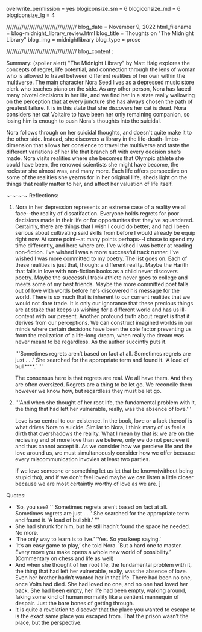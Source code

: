 overwrite_permission = yes
blogiconsize_sm = 6
blogiconsize_md = 6
blogiconsize_lg = 4

/////////////////////////////////////
blog_date = November 9, 2022
html_filename = blog-midnight_library_review.html
blog_title = Thoughts on "The Midnight Library"
blog_img = midnightlibrary
blog_type = prose

/////////////////////////////////////
blog_content : 

Summary: (spoiler alert)
"The Midnight Library" by Matt Haig explores the concepts of regret, life potential, and connection through the lens of woman who is allowed to travel between different realities of her own within the multiverse.  The main character Nora Seed lives as a depressed music store clerk who teaches piano on the side. As any other person, Nora has faced many pivotal decisions in her life, and we find her in a state really wallowing on the perception that at every juncture she has always chosen the path of greatest failure. It is in this state that she discovers her cat is dead. Nora considers her cat Voltaire to have been her only remaining companion, so losing him is enough to push Nora's thoughts into the suicidal. 

Nora follows through on her suicidal thoughts, and doesn't quite make it to the other side. Instead, she discovers a library in the life-death-limbo-dimension that allows her consience to travel the multiverse and taste the different variations of her life that branch off with every decision she's made. Nora visits realities where she becomes that Olympic athlete she could have been, the renowed scientists she might have become, the rockstar she almost was, and many more. 
Each life offers perspective on some of the realities she yearns for in her original llife, sheds light on the things that really matter to her, and affect her valuation of life itself.

~-~-~-~
Reflections:
1) Nora in her depression represents an extreme case of a reality we all face--the reality of dissatifaction. Everyone holds regrets for poor decisions made in their life or for opportunites that they've squandered. Certainly, there are things that I wish I could do better; and had I been serious about cultivating said skills from before I would already be equip right now. At some point--at many points perhaps--I chose to spend my time differently, and here where are. I've wished I was better at reading non-fiction. I've wished I was a more successful track runner. I've wished I was more committed to my poetry. The list goes on. Each of these realities is just that, though: a different reality. Maybe the Harith that falls in love with non-fiction books as a child never discovers poetry. Maybe the successful track athlete never goes to college and meets some of my best friends. Maybe the more committed poet falls out of love with words before he's discovered his message for the world. There is so much that is inherent to our current realities that we would not dare trade. It is only our ignorance that these precious things are at stake that keeps us wishing for a different world and has us ill-content with our present. Another profound truth about regret is that it derives from our perceptions. We can construct imagined worlds in our minds where certain decisions have been the sole factor preventing us from the realization of a life-long dream, when really the dream was never meant to be regardless. As the author succintly puts it.

	'''Sometimes regrets aren’t based on fact at all. Sometimes regrets are just . . .’ She searched for the appropriate term and found it. ‘A load of bull****.’ '''

	The consensus here is that regrets are real. We all have them. And they are often oversized. Regrets are a thing to be let go. We reconcile them however we know how, but regardless they must be let go.

2) '''And when she thought of her root life, the fundamental problem with it, the thing that had left her vulnerable, really, was the absence of love.'''

	Love is so central to our existence. In the book, love or a lack thereof is what drives Nora to suicide. Similar to Nora, I think many of us feel a dirth that overshadows the reality. What I mean by that is: we are on the recieving end of more love than we believe, only we do not percieve it and thus cannot accept it. As we consider how we percieve life and the love around us, we must simultaneously consider how we offer because every miscommunication invovles at least two parties. 

	If we love someone or something let us let that be known(without being stupid tho), and if we don't feel loved maybe we can listen a little closer because we are most certaintly worthy of love as we are. 
]

Quotes:
- ‘So, you see? '''Sometimes regrets aren’t based on fact at all. Sometimes regrets are just . . .’ She searched for the appropriate term and found it. ‘A load of bullshit.’ '''
- She had shrunk for him, but he still hadn’t found the space he needed. No more.
- ‘The only way to learn is to live.’ ‘Yes. So you keep saying.’
- ‘It’s an easy game to play,’ she told Nora. ‘But a hard one to master. Every move you make opens a whole new world of possibility.’ (Commentary on chess and life as well)
- And when she thought of her root life, the fundamental problem with it, the thing that had left her vulnerable, really, was the absence of love. Even her brother hadn’t wanted her in that life. There had been no one, once Volts had died. She had loved no one, and no one had loved her back. She had been empty, her life had been empty, walking around, faking some kind of human normality like a sentient mannequin of despair. Just the bare bones of getting through.
- It is quite a revelation to discover that the place you wanted to escape to is the exact same place you escaped from. That the prison wasn’t the place, but the perspective.